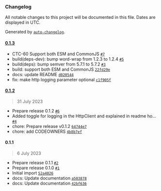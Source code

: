 ### Changelog

All notable changes to this project will be documented in this file. Dates are displayed in UTC.

Generated by [`auto-changelog`](https://github.com/CookPete/auto-changelog).

#### [0.1.3](https://github.com/fulfillmenttools/fulfillmenttools-sdk-typescript/compare/0.1.2...0.1.3)

- CTC-60 Support both ESM and CommonJS [`#7`](https://github.com/fulfillmenttools/fulfillmenttools-sdk-typescript/pull/7)
- build(deps-dev): bump word-wrap from 1.2.3 to 1.2.4 [`#5`](https://github.com/fulfillmenttools/fulfillmenttools-sdk-typescript/pull/5)
- build(deps): bump semver from 5.7.1 to 5.7.2 [`#3`](https://github.com/fulfillmenttools/fulfillmenttools-sdk-typescript/pull/3)
- build: support both ESM and CommonJS [`22fd29e`](https://github.com/fulfillmenttools/fulfillmenttools-sdk-typescript/commit/22fd29e2e2381fad8ea61ea699018d834c5f66bc)
- docs: update README [`d020544`](https://github.com/fulfillmenttools/fulfillmenttools-sdk-typescript/commit/d020544eef844dab37fe4b386ab983daf9f0d971)
- fix: make http logging parameter optional [`c1f905f`](https://github.com/fulfillmenttools/fulfillmenttools-sdk-typescript/commit/c1f905f61424f6c0e798d130497391636768d217)

#### [0.1.2](https://github.com/fulfillmenttools/fulfillmenttools-sdk-typescript/compare/0.1.1...0.1.2)

> 31 July 2023

- Prepare release 0.1.2 [`#6`](https://github.com/fulfillmenttools/fulfillmenttools-sdk-typescript/pull/6)
- Added toggle for logging in the HttpClient and explained in readme ho… [`#4`](https://github.com/fulfillmenttools/fulfillmenttools-sdk-typescript/pull/4)
- chore: Prepare release v0.1.2 [`64744e7`](https://github.com/fulfillmenttools/fulfillmenttools-sdk-typescript/commit/64744e77a913412f6183ff89105aefb1ac21b9ab)
- chore: add CODEOWNERS [`4b8b7ef`](https://github.com/fulfillmenttools/fulfillmenttools-sdk-typescript/commit/4b8b7ef7f1b78b34427f5761bc74ec45a6253a5a)

#### 0.1.1

> 6 July 2023

- Prepare release 0.1.1 [`#2`](https://github.com/fulfillmenttools/fulfillmenttools-sdk-typescript/pull/2)
- Prepare release 0.1.0 [`#1`](https://github.com/fulfillmenttools/fulfillmenttools-sdk-typescript/pull/1)
- Initial import [`52a4026`](https://github.com/fulfillmenttools/fulfillmenttools-sdk-typescript/commit/52a402666bb1639d99189f3f3eeb3acae021dae6)
- docs: Update documentation [`a503878`](https://github.com/fulfillmenttools/fulfillmenttools-sdk-typescript/commit/a503878a881ddb9408888c9a4e8dc7de13b33725)
- docs: Update documentation [`42bf636`](https://github.com/fulfillmenttools/fulfillmenttools-sdk-typescript/commit/42bf6365c3a48dea20b1e8ab5faf21d6b1db7da1)

